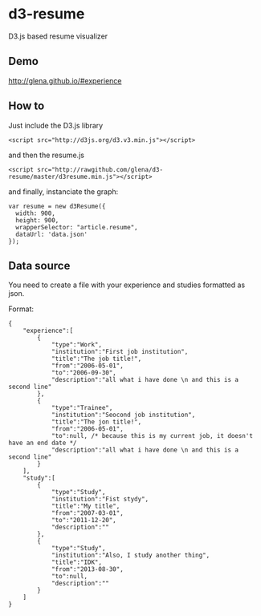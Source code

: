 d3-resume
=========

D3.js based resume visualizer

Demo
----
http://glena.github.io/#experience


How to
------
Just include the D3.js library
```
<script src="http://d3js.org/d3.v3.min.js"></script>
```

and then the resume.js
```
<script src="http://rawgithub.com/glena/d3-resume/master/d3resume.min.js"></script>
```

and finally, instanciate the graph:

```
var resume = new d3Resume({
  width: 900,
  height: 900,
  wrapperSelector: "article.resume",
  dataUrl: 'data.json'
});
```

Data source
-----------
You need to create a file with your experience and studies formatted as json.

Format:
```
{
	"experience":[
		{
			"type":"Work",
			"institution":"First job institution",
			"title":"The job title!",
			"from":"2006-05-01",
			"to":"2006-09-30",
			"description":"all what i have done \n and this is a second line"
		},
		{
			"type":"Trainee",
			"institution":"Seocond job institution",
			"title":"The jon title!",
			"from":"2006-05-01",
			"to":null, /* because this is my current job, it doesn't have an end date */
			"description":"all what i have done \n and this is a second line"
		}
	],
	"study":[
		{
			"type":"Study",
			"institution":"Fist stydy",
			"title":"My title",
			"from":"2007-03-01",
			"to":"2011-12-20",
			"description":""
		},
		{
			"type":"Study",
			"institution":"Also, I study another thing",
			"title":"IDK",
			"from":"2013-08-30",
			"to":null,
			"description":""
		}
	]
}
```
